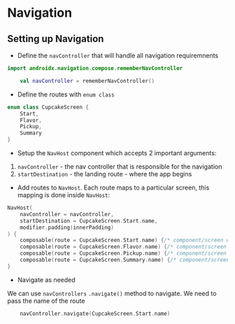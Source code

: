 # Navigation

## Setting up Navigation

- Define the `navController` that will handle all navigation requiremnents

```kt
import androidx.navigation.compose.rememberNavController

    val navController = rememberNavController()

```

- Define the routes with `enum class`

```kt
enum class CupcakeScreen {
    Start,
    Flavor,
    Pickup,
    Summary
}
```

- Setup the `NavHost` component  which accepts 2 important arguments:

1. `navController` - the nav controller that is responsible for the navigation
2. `startDestination` - the landing route - where the app begins

- Add routes to `NavHost`.  Each route maps to a particular screen, this mapping is done inside `NavHost`:

```kt
NavHost(
    navController = navController,
    startDestination = CupcakeScreen.Start.name,
    modifier.padding(innerPadding)
) {
    composable(route = CupcakeScreen.Start.name) {/* component/screen we want to render*/}
    composable(route = CupcakeScreen.Flavor.name) {/* component/screen we want to render*/}
    composable(route = CupcakeScreen.Pickup.name) {/* component/screen we want to render*/}
    composable(route = CupcakeScreen.Summary.name) {/* component/screen we want to render*/}
}
```

- Navigate as needed

We can use `navControllers` `.navigate()` method to navigate.  We need to pass the name of the route 

```kt
    navController.navigate(CupcakeScreen.Start.name)
```
